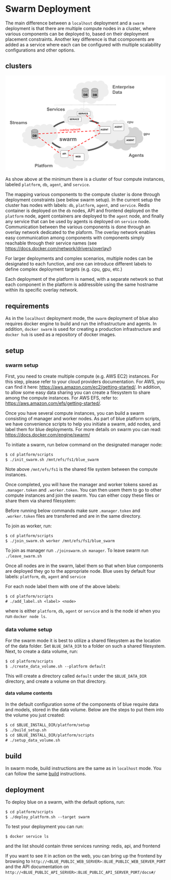 

# Swarm Deployment

The main difference between a `localhost` deployment and a `swarm` deployment is that there are multiple compute nodes in a cluster, where various components can be deployed to, based on their deployment placement constraints. Another key difference is that ccomponents are added as a service where each can be configured with multiple scalability configurations and other options.

## clusters

![Swarm](./docs/images/swarm.png)

As show above at the minimum there is a cluster of four compute instances, labeled `platform`, `db`, `agent`, and `service`. 

The mapping various components to the compute cluster is done through deployment constraints (see below swarm setup). In the current setup the cluster has nodes with labels: `db`, `platform`, `agent`, and `service`. Redis container is deployed on the `db` nodes, API and frontend deployed on the `platform` node,  agent containers are deployed to the `agent` node, and finally any service that can be used by agents is deployed on `service` node. Communication between the various components is done through an overlay network dedicated to the plaform. The overlay network enables easy communication among components with components simply reachable through their service names (see https://docs.docker.com/network/drivers/overlay/)

For larger deployments and complex scenarios, multiple nodes can be designated to each function, and one can introduce different labels to define complex deployment targets (e.g. cpu, gpu, etc.)

Each deployment of the platform is named, with a separate network so that each component in the platform is addressible using the same hostname within its specific overlay network.

## requirements

As in the `localhost` deployment mode, the `swarm` deployment of blue also requires docker engine to build and run the infrastructure and agents. In addition, `docker swarm` is used for creating a production infrastructure and `docker hub` is used as a repository of docker images.

  
## setup

### swarm setup

First, you need to create multiple compute (e.g. AWS EC2) instances. For this step, please refer to your cloud providers documentation. For AWS, you can find it here: https://aws.amazon.com/ec2/getting-started/. In addition, to allow some easy data sharing you can create a filesystem to share among the compute instances. For AWS EFS, refer to: https://aws.amazon.com/efs/getting-started/. 

Once you have several compute instances, you can build a swarm consisting of manager and worker nodes. As part of blue platform scripts, we have convenience scripts to help you initiate a swarm, add nodes, and label them for blue deployments. For more details on swarm you can read: https://docs.docker.com/engine/swarm/

To initiate a swarm, run below command on the designated manager node:
```
$ cd platform/scripts
$ ./init_swarm.sh /mnt/efs/fs1/blue_swarm
```

Note above `/mnt/efs/fs1` is the shared file system between the compute instances.

Once completed, you will have the manager and worker tokens saved as `.manager.token` and `.worker.token`.  You can then usem them to go to other compute instances and join the swarm. You can either copy these files or share them via shared filesystem:

Before running below commands make sure `.manager.token` and `.worker.token` files are transferred and are in the same directory.

To join as worker, run:
```
$ cd platform/scripts
$ ./join_swarm.sh worker /mnt/efs/fs1/blue_swarm
```

To join as manager run `./joinswarm.sh manager`. To leave swarm run `./leave_swarm.sh`

Once all nodes are in the swarm, label them so that when blue components are deployed they go to the appropriate node. Blue uses by default four labels: `platform`, `db`, `agent` and `service`

For each node label them with one of the above labels:
```
$ cd platform/scripts
# ./add_label.sh <label> <node>
```
where <label> is either `platform`, `db`, `agent` or `service` and <node> is the node id when you run `docker node ls`.

### data volume setup

For the swarm mode it is best to utilize a shared filesystem as the location of the data folder. Set `BLUE_DATA_DIR` to a folder on such a shared filesystem. Next, to create a data volume, run:

```
$ cd platform/scripts
$ ./create_data_volume.sh --platform default
```

This will create a directory called `default` under the `$BLUE_DATA_DIR` directory, and create a volume on that directory.

#### data volume contents

In the default configuration some of the components of blue require data and models, stored in the data volume. Below are the steps to put them into the volume you just created:

```
$ cd $BLUE_INSTALL_DIR/platform/setup
$ ./build_setup.sh
$ cd $BLUE_INSTALL_DIR/platform/scripts
# ./setup_data_volume.sh
```


## build

In swarm mode, build instructions are the same as in `localhost` mode. You can follow the same [build](BUILD.md) instructions.

## deployment

To deploy blue on a swarm, with the default options, run:
```
$ cd platform/scripts
$ ./deploy_platform.sh --target swarm
```

To test your deployment you can run:
```
$ docker service ls
```

and the list should contain three services running: redis, api, and frontend

If you want to see it in action on the web, you can bring up the frontend by browsing to `http://<BLUE_PUBLIC_WEB_SERVER>:BLUE_PUBLIC_WEB_SERVER_PORT` and the API documentation on `http://<BLUE_PUBLIC_API_SERVER>:BLUE_PUBLIC_API_SERVER_PORT/docs#/`

</br>
